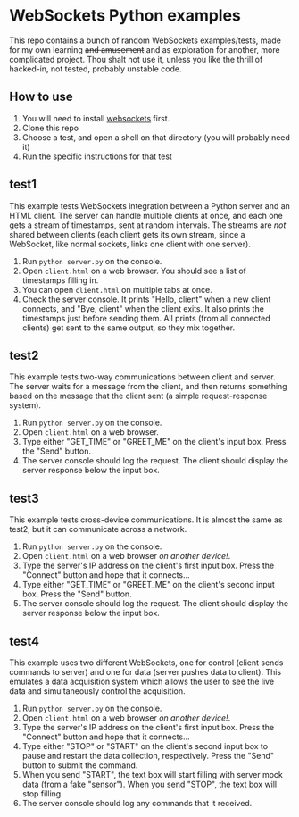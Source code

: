 # WebSockets Python examples

This repo contains a bunch of random WebSockets examples/tests, made for my own learning ~~and amusement~~ and as exploration for another, more complicated project. Thou shalt not use it, unless you like the thrill of hacked-in, not tested, probably unstable code.

## How to use

1. You will need to install [websockets](https://github.com/aaugustin/websockets) first.
1. Clone this repo
1. Choose a test, and open a shell on that directory (you will probably need it)
1. Run the specific instructions for that test

## test1

This example tests WebSockets integration between a Python server and an HTML client. The server can handle multiple clients at once, and each one gets a stream of timestamps, sent at random intervals. The streams are _not_ shared between clients (each client gets its own stream, since a WebSocket, like normal sockets, links one client with one server).

1. Run `python server.py` on the console.
1. Open `client.html` on a web browser. You should see a list of timestamps filling in.
1. You can open `client.html` on multiple tabs at once.
1. Check the server console. It prints "Hello, client" when a new client connects, and "Bye, client" when the client exits. It also prints the timestamps just before sending them. All prints (from all connected clients) get sent to the same output, so they mix together.

## test2

This example tests two-way communications between client and server. The server waits for a message from the client, and then returns something based on the message that the client sent (a simple request-response system).

1. Run `python server.py` on the console.
1. Open `client.html` on a web browser.
1. Type either "GET\_TIME" or "GREET\_ME" on the client's input box. Press the "Send" button.
1. The server console should log the request. The client should display the server response below the input box.

## test3

This example tests cross-device communications. It is almost the same as test2, but it can communicate across a network.

1. Run `python server.py` on the console.
1. Open `client.html` on a web browser _on another device!_.
1. Type the server's IP address on the client's first input box. Press the "Connect" button and hope that it connects...
1. Type either "GET\_TIME" or "GREET\_ME" on the client's second input box. Press the "Send" button.
1. The server console should log the request. The client should display the server response below the input box.

## test4

This example uses two different WebSockets, one for control (client sends commands to server) and one for data (server pushes data to client). This emulates a data acquisition system which allows the user to see the live data and simultaneously control the acquisition.

1. Run `python server.py` on the console.
1. Open `client.html` on a web browser _on another device!_.
1. Type the server's IP address on the client's first input box. Press the "Connect" button and hope that it connects...
1. Type either "STOP" or "START" on the client's second input box to pause and restart the data collection, respectively. Press the "Send" button to submit the command.
1. When you send "START", the text box will start filling with server mock data (from a fake "sensor"). When you send "STOP", the text box will stop filling.
1. The server console should log any commands that it received.

